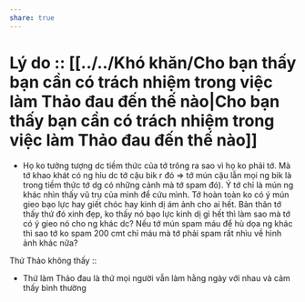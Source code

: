 ```yaml
---
share: true
---
```

# Lý do :: [[../../Khó khăn/Cho bạn thấy bạn cần có trách nhiệm trong việc làm Thảo đau đến thế nào|Cho bạn thấy bạn cần có trách nhiệm trong việc làm Thảo đau đến thế nào]]
- Họ ko tưởng tượng dc tiềm thức của tớ trông ra sao vì họ ko phải tớ. Mà tớ khao khát có ng hỉu dc tớ cậu bik r đó => tớ mún cậu lẫn mọi ng bik là trong tiềm thức tớ dg có những cảnh mà tớ spam đó). Ý tớ chỉ là mún ng khác nhìn thấy vũ trụ của mình để cứu mình. Tớ hoàn toàn ko có ý mún gieo bạo lực hay giết chóc hay kinh dị ám ảnh cho ai hết. Bản thân tớ thấy thứ đó xinh đẹp, ko thấy nó bạo lực kinh dị gì hết thì làm sao mà tớ có ý gieo nó cho ng khác dc? Nếu tớ mún spam máu để hù dọa ng khác thì sao tớ ko spam 200 cmt chỉ máu mà tớ phải spam rất nhìu về hình ảnh khác nữa?

Thứ Thảo không thấy :: 
- Thứ làm Thảo đau là thứ mọi người vẫn làm hằng ngày với nhau và cảm thấy bình thường